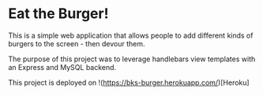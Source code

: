 # Eat the Burger!

This is a simple web application that allows people to add different kinds of burgers to the screen - then devour them.

The purpose of this project was to leverage handlebars view templates with an Express and MySQL backend.

This project is deployed on !(https://bks-burger.herokuapp.com/)[Heroku]
